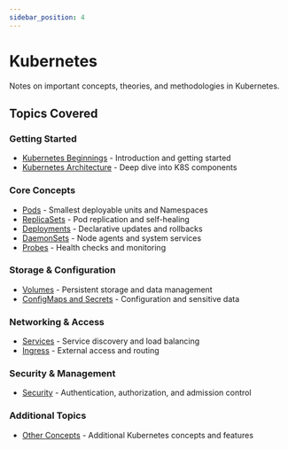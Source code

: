 ```yaml
---
sidebar_position: 4
---
```


# Kubernetes

Notes on important concepts, theories, and methodologies in Kubernetes.

## Topics Covered

### Getting Started
- [Kubernetes Beginnings](./Kubernetes-Beginnings.md) - Introduction and getting started
- [Kubernetes Architecture](./Kubernetes-Architecture.md) - Deep dive into K8S components

### Core Concepts
- [Pods](./Pods.md) - Smallest deployable units and Namespaces
- [ReplicaSets](./Replicasets.md) - Pod replication and self-healing
- [Deployments](./Deployments.md) - Declarative updates and rollbacks
- [DaemonSets](./Daemonsets.md) - Node agents and system services
- [Probes](./Probes.md) - Health checks and monitoring

### Storage & Configuration
- [Volumes](./Volumes.md) - Persistent storage and data management
- [ConfigMaps and Secrets](./Configmaps-and-Secrets.md) - Configuration and sensitive data

### Networking & Access
- [Services](./Services.md) - Service discovery and load balancing
- [Ingress](./Ingress.md) - External access and routing

### Security & Management
- [Security](./Security.md) - Authentication, authorization, and admission control

### Additional Topics
- [Other Concepts](./Other-Concepts.md) - Additional Kubernetes concepts and features
